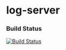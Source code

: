 log-server
==========

### Build Status
[![Build Status](https://travis-ci.org/mind-blowing/log-server.svg?branch=master)](https://travis-ci.org/mind-blowing/log-server)
